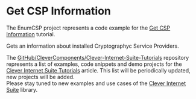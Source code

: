 # Get CSP Information

The EnumCSP project represents a code example for the [Get CSP Information](https://www.clevercomponents.com/portal/kb/a58/get-csp-information.aspx) tutorial.   

Gets an information about installed Cryptographyc Service Providers.   

The [GitHub/CleverComponents/Clever-Internet-Suite-Tutorials](https://github.com/CleverComponents/Clever-Internet-Suite-Tutorials) repository represents a list of examples, code snippets and demo projects for the [Clever Internet Suite Tutorials](https://www.clevercomponents.com/articles/article035/) article. This list will be periodically updated, new projects will be added.   
Please stay tuned to new examples and use cases of the [Clever Internet Suite](https://www.clevercomponents.com/products/inetsuite/) library.
